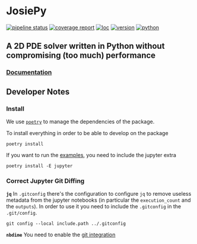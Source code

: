 # JosiePy
[![pipeline status](https://gitlab.com/rubendibattista/josiepy/badges/master/pipeline.svg)](https://gitlab.labos.polytechnique.fr/rubendibattista/josiepy/commits/master)
[![coverage report](https://gitlab.com/rubendibattista/josiepy/-/jobs/artifacts/master/raw/coverage.svg?job=badges)](https://gitlab.com/rubendibattista/josiepy/pipelines)
[![loc](https://gitlab.com/rubendibattista/josiepy/-/jobs/artifacts/master/raw/loc.svg?job=badges)](https://gitlab.com/rubendibattista/josiepy/master)
[![version](https://gitlab.com/rubendibattista/josiepy/-/jobs/artifacts/master/raw/version.svg?job=badges)](https://gitlab.com/rubendibattista/josiepy/-/releases)
[![python](https://gitlab.com/rubendibattista/josiepy/-/jobs/artifacts/master/raw/python.svg?job=badges)](https://python.org)

## A 2D PDE solver written in Python without compromising (too much) performance

### [Documentation](https://josiepy.rdb.is)


## Developer Notes
### Install
We use [`poetry`](https://python-poetry.org/docs/basic-usage/) to manage the
dependencies of the package.

To install everything in order to be able to develop on the package

```
poetry install
```

If you want to run the [examples](./examples), you need to include the jupyter
extra

```
poetry install -E jupyter
```

### Correct Jupyter Git Diffing

**`jq`**
In `.gitconfig` there's the configuration to configure
`jq` to remove useless metadata from the jupyter notebooks (in
particular the `execution_count` and the `outputs`). In order to use it
you need to include the `.gitconfig` in the `.git/config`.

    git config --local include.path ../.gitconfig

**`nbdime`**
You need to enable the [git integration](https://nbdime.readthedocs.io/en/latest/#git-integration-quickstart)

